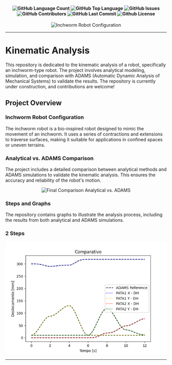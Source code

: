 <h4 align="center"> 
  <img alt="GitHub Language Count" src="https://img.shields.io/github/languages/count/isimanufatura/KinematicAnalysis" /> 
  <img alt="GitHub Top Language" src="https://img.shields.io/github/languages/top/isimanufatura/KinematicAnalysis" />  
  <img alt="GitHub Issues" src="https://img.shields.io/github/issues/isimanufatura/KinematicAnalysis" /> 
  <img alt="GitHub Contributors" src="https://img.shields.io/github/contributors/isimanufatura/KinematicAnalysis" /> 
  <img alt="GitHub Last Commit" src="https://img.shields.io/github/last-commit/isimanufatura/KinematicAnalysis" /> 
  <img alt="Github License" src="https://img.shields.io/github/license/isimanufatura/KinematicAnalysis" /> 
</h4>

<div align="center">
  <img src="https://github.com/user-attachments/assets/e868ca45-f40d-44e8-8955-5514e6d0603f" alt="Inchworm Robot Configuration" />
</div>

---
# Kinematic Analysis

This repository is dedicated to the kinematic analysis of a robot, specifically an inchworm-type robot. The project involves analytical modeling, simulation, and comparison with ADAMS (Automatic Dynamic Analysis of Mechanical Systems) to validate the results. The repository is currently under construction, and contributions are welcome!

## Project Overview

### Inchworm Robot Configuration

The inchworm robot is a bio-inspired robot designed to mimic the movement of an inchworm. It uses a series of contractions and extensions to traverse surfaces, making it suitable for applications in confined spaces or uneven terrains.


### Analytical vs. ADAMS Comparison

The project includes a detailed comparison between analytical methods and ADAMS simulations to validate the kinematic analysis. This ensures the accuracy and reliability of the robot's motion.

<div align="center">
  <img src="https://github.com/user-attachments/assets/c6f5bff0-4ca7-4764-b45a-28abd2daa874" alt="Final Comparison Analytical vs. ADAMS" />
</div>

### Steps and Graphs

The repository contains graphs to illustrate the analysis process, including the results from both analytical and ADAMS simulations.

### 2 Steps

<div align="center">
  <img src="Result/Graph_ADAMS_PROG.png" alt="Steps and Graphs" />
</div>


---
